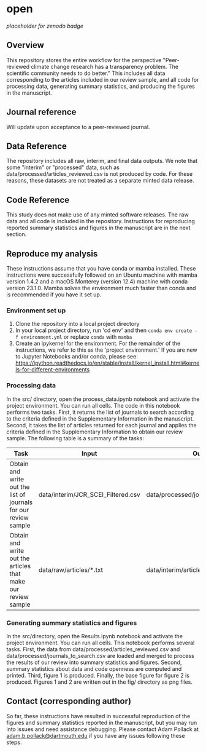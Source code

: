 # open

_placeholder for zenodo badge_

## Overview
This repository stores the entire workflow for the perspective "Peer-reviewed climate change research has a transparency problem. The scientific community needs to do better." This includes all data corresponding to the articles included in our review sample, and all code for processing data, generating summary statistics, and producing the figures in the manuscript. 

## Journal reference
Will update upon acceptance to a peer-reviewed journal. 

## Data Reference
The repository includes all raw, interim, and final data outputs. We note that some "interim" or "processed" data, such as data/processed/articles_reviewed.csv is not produced by code. For these reasons, these datasets are not treated as a separate minted data release. 

## Code Reference
This study does not make use of any minted software releases. The raw data and all code is included in the repository. Instructions for reproducing reported summary statistics and figures in the manuscript are in the next section.

## Reproduce my analysis
These instructions assume that you have conda or mamba installed. These instructions were successfully followed on an Ubuntu machine with mamba version 1.4.2 and a macOS Monterey (version 12.4) machine with conda version 23.1.0. Mamba solves the environment much faster than conda and is recommended if you have it set up.   

### Environment set up

1. Clone the repository into a local project directory
2. In your local project directory, run 'cd env' and then `conda env create -f environment.yml` or replace `conda` with `mamba`
3. Create an ipykernel for the environment. For the remainder of the instructions, we refer to this as the 'project environment.' If you are new to Jupyter Notebooks and/or conda, please see: https://ipython.readthedocs.io/en/stable/install/kernel_install.html#kernels-for-different-environments

### Processing data
In the src/ directory, open the process_data.ipynb notebook and activate the project environment. You can run all cells. The code in this notebook performs two tasks. First, it returns the list of journals to search according to the criteria defined in the Supplementary Information in the manuscript. Second, it takes the list of articles returned for each journal and applies the criteria defined in the Supplementary Information to obtain our review sample. The following table is a summary of the tasks:

|Task|Input|Output|
|----|-----|------|
|Obtain and write out the list of journals for our review sample|data/interim/JCR_SCEI_Filtered.csv|data/processed/journals_to_search.csv|
|Obtain and write out the articles that make our review sample|data/raw/articles/*.txt|data/interim/articles.csv|

### Generating summary statistics and figures
In the src/directory, open the Results.ipynb notebook and activate the project environment. You can run all cells. This notebook performs several tasks. First, the data from data/processed/articles_reviewed.csv and data/processed/journals_to_search.csv are loaded and merged to process the results of our review into summary statistics and figures. Second, summary statistics about data and code openness are computed and printed. Third, figure 1 is produced. Finally, the base figure for figure 2 is produced. Figures 1 and 2 are written out in the fig/ directory as png files. 

## Contact (corresponding author)
So far, these instructions have resulted in successful reproduction of the figures and summary statistics reported in the manuscript, but you may run into issues and need assistance debugging. Please contact Adam Pollack at adam.b.pollack@dartmouth.edu if you have any issues following these steps. 
